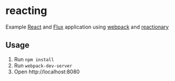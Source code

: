 # reacting

Example [React](http://facebook.github.io/react/) and [Flux](http://facebook.github.io/react/docs/flux-overview.html) application using [webpack](http://webpack.github.io/) and  [reactionary](https://github.com/atom/reactionary)

## Usage

1. Run ```npm install```
2. Run ```webpack-dev-server```
3. Open http://localhost:8080
